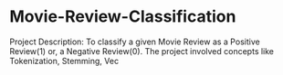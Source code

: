 # Movie-Review-Classification
Project Description: To classify a given Movie Review as a Positive Review(1) or, a Negative Review(0). The project involved concepts like Tokenization, Stemming, Vec
